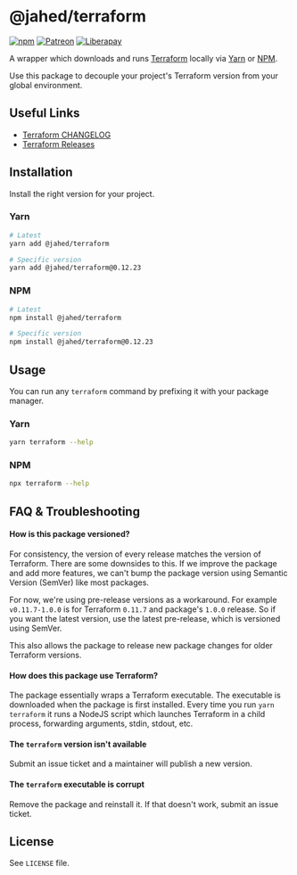 # @jahed/terraform

[![npm](https://img.shields.io/npm/v/@jahed/terraform.svg)](https://www.npmjs.com/package/@jahed/terraform)
[![Patreon](https://img.shields.io/badge/patreon-donate-f96854.svg)](https://www.patreon.com/jahed)
[![Liberapay](https://img.shields.io/badge/liberapay-donate-d9b113.svg)](https://liberapay.com/jahed)

A wrapper which downloads and runs [Terraform](https://www.terraform.io/) 
locally via [Yarn](https://yarnpkg.com/en/) or [NPM](https://www.npmjs.com/).

Use this package to decouple your project's Terraform version from your global 
environment.

## Useful Links

- [Terraform CHANGELOG](https://github.com/hashicorp/terraform/blob/master/CHANGELOG.md)
- [Terraform Releases](https://releases.hashicorp.com/terraform/)

## Installation

Install the right version for your project.

### Yarn

```bash
# Latest
yarn add @jahed/terraform

# Specific version
yarn add @jahed/terraform@0.12.23
```

### NPM

```bash
# Latest
npm install @jahed/terraform

# Specific version
npm install @jahed/terraform@0.12.23
```

## Usage

You can run any `terraform` command by prefixing it with your package manager.

### Yarn

```bash
yarn terraform --help
```

### NPM

```bash
npx terraform --help
```

## FAQ & Troubleshooting

#### How is this package versioned?

For consistency, the version of every release matches the version of Terraform.
There are some downsides to this. If we improve the package and add more
features, we can't bump the package version using Semantic Version (SemVer) like
most packages.

For now, we're using pre-release versions as a workaround. For example
`v0.11.7-1.0.0` is for Terraform `0.11.7` and package's `1.0.0` release.
So if you want the latest version, use the latest pre-release, which is versioned using SemVer.

This also allows the package to release new package changes for older
Terraform versions.

#### How does this package use Terraform?

The package essentially wraps a Terraform executable. The executable is
downloaded when the package is first installed. Every time you run
`yarn terraform` it runs a NodeJS script which launches Terraform in a
child process, forwarding arguments, stdin, stdout, etc.

#### The `terraform` version isn't available

Submit an issue ticket and a maintainer will publish a new version.

#### The `terraform` executable is corrupt

Remove the package and reinstall it. If that doesn't work, submit an issue
ticket.

## License

See `LICENSE` file.

